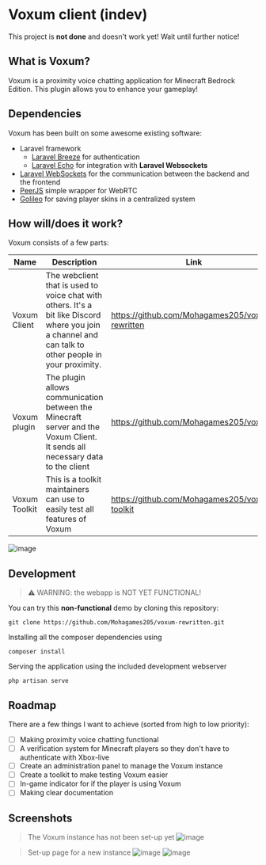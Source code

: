 # Voxum client (indev)

This project is **not done** and doesn't work yet! Wait until further notice!

## What is Voxum?
Voxum is a proximity voice chatting application for Minecraft Bedrock Edition. This plugin allows you to enhance your gameplay!

## Dependencies
Voxum has been built on some awesome existing software:
* Laravel framework
    * [Laravel Breeze](https://github.com/laravel/breeze) for authentication
    * [Laravel Echo](https://github.com/laravel/echo) for integration with **Laravel Websockets** 
* [Laravel WebSockets](https://github.com/beyondcode/laravel-websockets) for the communication between the backend and the frontend
* [PeerJS](https://github.com/peers/peerjs) simple wrapper for WebRTC
* [Golileo](https://github.com/GalactixPE/Golileo) for saving player skins in a centralized system

## How will/does it work?

Voxum consists of a few parts:

| Name | Description | Link |
|-------------|------------| ----- |
| Voxum Client | The webclient that is used to voice chat with others. It's a bit like Discord where you join a channel and can talk to other people in your proximity. | https://github.com/Mohagames205/voxum-rewritten |
| Voxum plugin | The plugin allows communication between the Minecraft server and the Voxum Client. It sends all necessary data to the client | https://github.com/Mohagames205/voxum |
| Voxum Toolkit | This is a toolkit maintainers can use to easily test all features of Voxum | https://github.com/Mohagames205/voxum-toolkit |

![image](https://user-images.githubusercontent.com/40402787/208951578-66c9e1b7-68d6-45c9-9637-b68ce8b197a1.png)

## Development
> ⚠️ WARNING: the webapp is NOT YET FUNCTIONAL!

You can try this **non-functional** demo by cloning this repository:
```
git clone https://github.com/Mohagames205/voxum-rewritten.git 
```

Installing all the composer dependencies using

```
composer install
```

Serving the application using the included development webserver

```
php artisan serve
```

## Roadmap
There are a few things I want to achieve (sorted from high to low priority): 
- [ ] Making proximity voice chatting functional
- [ ] A verification system for Minecraft players so they don't have to authenticate with Xbox-live
- [ ] Create an administration panel to manage the Voxum instance
- [ ] Create a toolkit to make testing Voxum easier
- [ ] In-game indicator for if the player is using Voxum
- [ ] Making clear documentation

## Screenshots

> The Voxum instance has not been set-up yet
![image](https://user-images.githubusercontent.com/40402787/208948138-7f3a92b8-5c40-4715-a9c6-612451fe4999.png)

> Set-up page for a new instance
![image](https://user-images.githubusercontent.com/40402787/208948047-f7fc4579-aaa7-4cd6-b6f1-e13917d31fea.png)
![image](https://user-images.githubusercontent.com/40402787/208948096-fda63712-8db5-4c16-8052-6b597ef4cc38.png)


